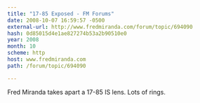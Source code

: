 ```yaml
---
title: "17-85 Exposed - FM Forums"
date: 2008-10-07 16:59:57 -0500
external-url: http://www.fredmiranda.com/forum/topic/694090
hash: 0d85015d4e1ae827274b53a2b90510e0
year: 2008
month: 10
scheme: http
host: www.fredmiranda.com
path: /forum/topic/694090

---
```


Fred Miranda takes apart a 17-85 IS lens. Lots of rings.
